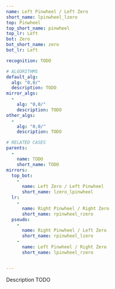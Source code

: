 ```yaml
---
name: Left Pinwheel / Left Zero
short_name: lpinwheel_lzero
top: Pinwheel
top_short_name: pinwheel
top_lr: Left
bot: Zero
bot_short_name: zero
bot_lr: Left

recognition: TODO

# ALGORITHMS
default_alg:
  alg: "0,0/"
  description: TODO
mirror_algs:
  -
    alg: "0,0/"
    description: TODO
other_algs:
  -
    alg: "0,0/"
    description: TODO

# RELATED CASES
parents:
  -
    name: TODO
    short_name: TODO
mirrors:
  top_bot:
    -
      name: Left Zero / Left Pinwheel
      short_name: lzero_lpinwheel
  lr:
    -
      name: Right Pinwheel / Right Zero
      short_name: rpinwheel_rzero
  pseudo:
    -
      name: Right Pinwheel / Left Zero
      short_name: rpinwheel_lzero
    -
      name: Left Pinwheel / Right Zero
      short_name: lpinwheel_rzero


---
```


Description TODO

